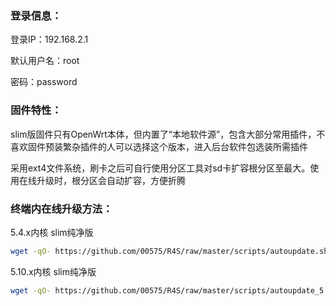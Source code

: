 ### 登录信息：
登录IP：192.168.2.1 

默认用户名：root 

密码：password

### 固件特性：

slim版固件只有OpenWrt本体，但内置了“本地软件源”，包含大部分常用插件，不喜欢固件预装繁杂插件的人可以选择这个版本，进入后台软件包选装所需插件

采用ext4文件系统，刷卡之后可自行使用分区工具对sd卡扩容根分区至最大。使用在线升级时，根分区会自动扩容，方便折腾

### 终端内在线升级方法： 

5.4.x内核 slim纯净版
```bash
wget -qO- https://github.com/00575/R4S/raw/master/scripts/autoupdate.sh | ver=-slim sh
```
5.10.x内核 slim纯净版
```bash
wget -qO- https://github.com/00575/R4S/raw/master/scripts/autoupdate_5.10.x.sh | ver=-slim sh
```
